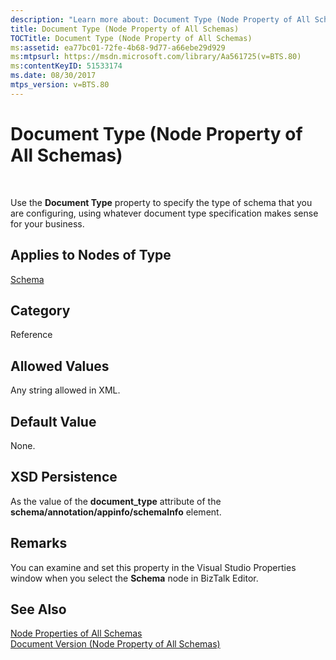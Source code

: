 ```yaml
---
description: "Learn more about: Document Type (Node Property of All Schemas)"
title: Document Type (Node Property of All Schemas)
TOCTitle: Document Type (Node Property of All Schemas)
ms:assetid: ea77bc01-72fe-4b68-9d77-a66ebe29d929
ms:mtpsurl: https://msdn.microsoft.com/library/Aa561725(v=BTS.80)
ms:contentKeyID: 51533174
ms.date: 08/30/2017
mtps_version: v=BTS.80
---
```


# Document Type (Node Property of All Schemas)

 

Use the **Document Type** property to specify the type of schema that you are configuring, using whatever document type specification makes sense for your business.

## Applies to Nodes of Type

[Schema](schema-node-properties.md)

## Category

Reference

## Allowed Values

Any string allowed in XML.

## Default Value

None.

## XSD Persistence

As the value of the **document\_type** attribute of the **schema/annotation/appinfo/schemaInfo** element.

## Remarks

You can examine and set this property in the Visual Studio Properties window when you select the **Schema** node in BizTalk Editor.

## See Also

[Node Properties of All Schemas](node-properties-of-all-schemas.md)  
[Document Version (Node Property of All Schemas)](document-version-node-property-of-all-schemas.md)

